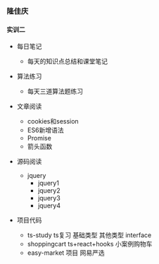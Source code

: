 ### 隆佳庆
#### 实训二
- 每日笔记
    - 每天的知识点总结和课堂笔记
- 算法练习
    - 每天三道算法题练习
- 文章阅读
    - cookies和session
    - ES6新增语法
    - Promise
    - 箭头函数
- 源码阅读
    - jquery  
        - jquery1
        - jquery2
        - jquery3
        - jquery4

- 项目代码

     - ts-study ts复习 基础类型 其他类型 interface
     - shoppingcart ts+react+hooks 小案例购物车
     - easy-market 项目  网易严选






